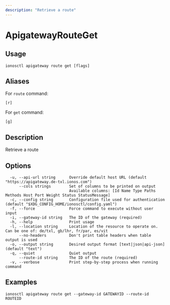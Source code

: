 ```yaml
---
description: "Retrieve a route"
---
```


# ApigatewayRouteGet

## Usage

```text
ionosctl apigateway route get [flags]
```

## Aliases

For `route` command:

```text
[r]
```

For `get` command:

```text
[g]
```

## Description

Retrieve a route

## Options

```text
  -u, --api-url string      Override default host URL (default "https://apigateway.de-txl.ionos.com")
      --cols strings        Set of columns to be printed on output 
                            Available columns: [Id Name Type Paths Methods Host Port Weight Status StatusMessage]
  -c, --config string       Configuration file used for authentication (default "$XDG_CONFIG_HOME/ionosctl/config.yaml")
  -f, --force               Force command to execute without user input
  -i, --gateway-id string   The ID of the gateway (required)
  -h, --help                Print usage
  -l, --location string     Location of the resource to operate on. Can be one of: de/txl, gb/lhr, fr/par, es/vit
      --no-headers          Don't print table headers when table output is used
  -o, --output string       Desired output format [text|json|api-json] (default "text")
  -q, --quiet               Quiet output
      --route-id string     The ID of the route (required)
  -v, --verbose             Print step-by-step process when running command
```

## Examples

```text
ionosctl apigateway route get --gateway-id GATEWAYID --route-id ROUTEID
```

